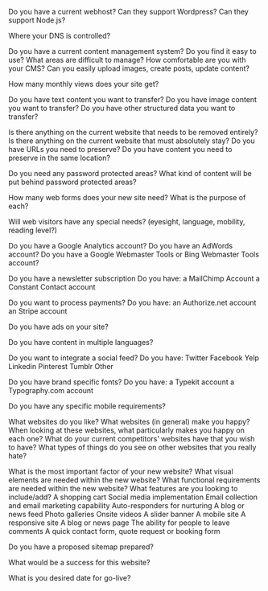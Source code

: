 Do you have a current webhost?
Can they support Wordpress?
Can they support Node.js?

Where your DNS is controlled?

Do you have a current content management system?
Do you find it easy to use?
What areas are difficult to manage?
How comfortable are you with your CMS?
Can you easily upload images, create posts, update content?

How many monthly views does your site get?

Do you have text content you want to transfer?
Do you have image content you want to transfer?
Do you have other structured data you want to transfer?

Is there anything on the current website that needs to be removed entirely?
Is there anything on the current website that must absolutely stay?
Do you have URLs you need to preserve?
Do you have content you need to preserve in the same location?

Do you need any password protected areas?
What kind of content will be put behind password protected areas?

How many web forms does your new site need?
What is the purpose of each?

Will web visitors have any special needs? (eyesight, language, mobility, reading level?)

Do you have a Google Analytics account?
Do you have an AdWords account?
Do you have a Google Webmaster Tools or Bing Webmaster Tools account?

Do you have a newsletter subscription
Do you have:
    a MailChimp Account
    a Constant Contact account

Do you want to process payments?
Do you have:
    an Authorize.net account
    an Stripe account

Do you have ads on your site?

Do you have content in multiple languages?

Do you want to integrate a social feed?
Do you have:
    Twitter
    Facebook
    Yelp
    Linkedin
    Pinterest
    Tumblr
    Other

Do you have brand specific fonts?
Do you have:
    a Typekit account
    a Typography.com account

Do you have any specific mobile requirements?

What websites do you like?
What websites (in general) make you happy?
When looking at these websites, what particularly makes you happy on each one?
What do your current competitors’ websites have that you wish to have?
What types of things do you see on other websites that you really hate?

What is the most important factor of your new website?
What visual elements are needed within the new website?
What functional requirements are needed within the new website?
What features are you looking to include/add?
    A shopping cart
    Social media implementation
    Email collection and email marketing capability
    Auto-responders for nurturing
    A blog or news feed
    Photo galleries
    Onsite videos
    A slider banner
    A mobile site
    A responsive site
    A blog or news page
    The ability for people to leave comments
    A quick contact form, quote request or booking form

Do you have a proposed sitemap prepared?

What would be a success for this website?

What is you desired date for go-live?
